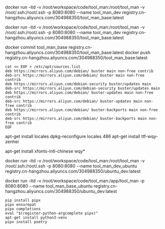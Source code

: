 docker run -itd -v /root/workspace/code/tool_man:/root/tool_man -v /root/.ssh:/root/.ssh -p 8080:8080 --name tool_man_dev registry.cn-hangzhou.aliyuncs.com/304988350/tool_man_base:latest

docker run -itd -v /root/workspace/code/tool_man:/root/tool_man -v /root/.ssh:/root/.ssh -p 8080:8080 --name tool_man_dev registry.cn-hangzhou.aliyuncs.com/304988350/tool_man_base:latest

docker commit tool_man_base registry.cn-hangzhou.aliyuncs.com/304988350/tool_man_base:latest
docker push registry.cn-hangzhou.aliyuncs.com/304988350/tool_man_base:latest

```
cat << EOF > /etc/apt/sources.list
deb https://mirrors.aliyun.com/debian/ buster main non-free contrib
deb-src https://mirrors.aliyun.com/debian/ buster main non-free contrib
deb https://mirrors.aliyun.com/debian-security buster/updates main
deb-src https://mirrors.aliyun.com/debian-security buster/updates main
deb https://mirrors.aliyun.com/debian/ buster-updates main non-free contrib
deb-src https://mirrors.aliyun.com/debian/ buster-updates main non-free contrib
deb https://mirrors.aliyun.com/debian/ buster-backports main non-free contrib
deb-src https://mirrors.aliyun.com/debian/ buster-backports main non-free contrib
EOF
```
apt-get install locales
dpkg-reconfigure locales
486
apt-get install ttf-wqy-zenhei

apt-get install xfonts-intl-chinese wqy*

docker run -itd -v /root/workspace/code/tool_man:/root/tool_man -v /root/.ssh:/root/.ssh -p 8080:8080 --name tool_man_dev_ubuntu registry.cn-hangzhou.aliyuncs.com/304988350/ubuntu_dev:latest

docker run -itd -v /root/workspace/code/tool_man:/app/tool_man -p 8080:8080 --name tool_man_base_ubuntu registry.cn-hangzhou.aliyuncs.com/304988350/ubuntu_dev:latest
```
pip install pipx
pipx ensurepat
pipx completions
eval "$(register-python-argcomplete pipx)"
apt-get install python3-venv
pipx install poetry
```